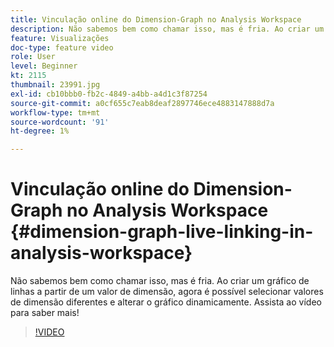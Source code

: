 ```yaml
---
title: Vinculação online do Dimension-Graph no Analysis Workspace
description: Não sabemos bem como chamar isso, mas é fria. Ao criar um gráfico de linhas a partir de um valor de dimensão, agora é possível selecionar valores de dimensão diferentes e alterar o gráfico dinamicamente. Assista ao vídeo para saber mais!
feature: Visualizações
doc-type: feature video
role: User
level: Beginner
kt: 2115
thumbnail: 23991.jpg
exl-id: cb10bbb0-fb2c-4849-a4bb-a4d1c3f87254
source-git-commit: a0cf655c7eab8deaf2897746ece4883147888d7a
workflow-type: tm+mt
source-wordcount: '91'
ht-degree: 1%

---
```


# Vinculação online do Dimension-Graph no Analysis Workspace {#dimension-graph-live-linking-in-analysis-workspace}

Não sabemos bem como chamar isso, mas é fria. Ao criar um gráfico de linhas a partir de um valor de dimensão, agora é possível selecionar valores de dimensão diferentes e alterar o gráfico dinamicamente. Assista ao vídeo para saber mais!

>[!VIDEO](https://video.tv.adobe.com/v/23991/?quality=12)

